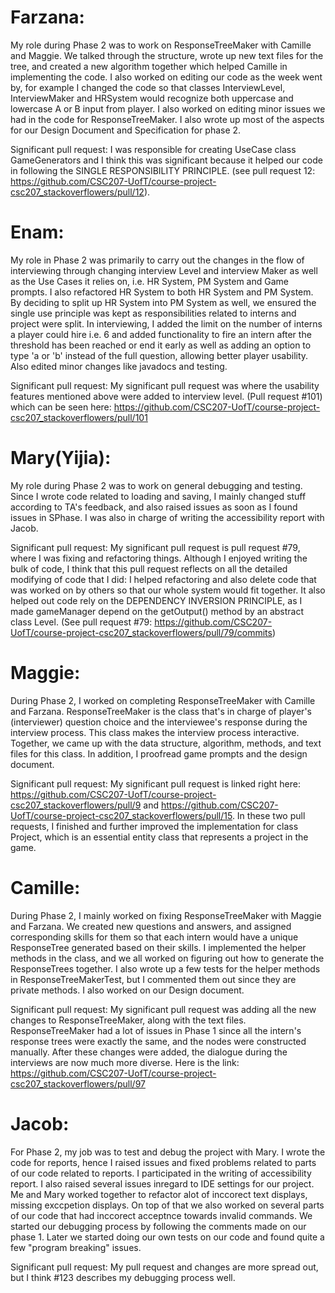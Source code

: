  # Farzana: 
My role during Phase 2 was to work on ResponseTreeMaker with Camille and Maggie. We talked through the structure, wrote up new text files for the tree, and created a new algorithm together which helped Camille 
in implementing the code. I also worked on editing our code as the week went by, for example I changed the code so that classes InterviewLevel, InterviewMaker and HRSystem would recognize both 
uppercase and lowercase A or B input from player. I also worked on editing minor issues we had in the code for ResponseTreeMaker. I also wrote up most of the aspects for our Design Document and Specification 
for phase 2. 

Significant pull request: I was responsible for creating UseCase class GameGenerators and I think this was significant because it helped our code in following the SINGLE RESPONSIBILITY PRINCIPLE. (see pull request
12: https://github.com/CSC207-UofT/course-project-csc207_stackoverflowers/pull/12). 

# Enam: 

My role in Phase 2 was primarily to carry out the changes in the flow of interviewing through changing interview Level and interview Maker as
well as the Use Cases it relies on, i.e. HR System, PM System and Game prompts. I also refactored HR System to both HR System and PM System.
By deciding to split up HR System into PM System as well,
we ensured the single use principle was kept as responsibilities related to interns and project were split. In interviewing, I added the limit on
the number of interns a player could hire i.e. 6 and added functionality to fire an intern after the threshold has been reached or end it early as well as adding an
option to type 'a or 'b' instead of the full question, allowing better player usability. Also edited minor changes like javadocs and testing.

Significant pull request: My significant pull request was where the usability features mentioned above were added to interview level. (Pull request #101) which 
can be seen here: https://github.com/CSC207-UofT/course-project-csc207_stackoverflowers/pull/101


# Mary(Yijia): 
My role during Phase 2 was to work on general debugging and testing. Since I wrote code related to loading and saving, I mainly changed stuff according to TA's feedback, and also raised issues as soon as I found issues in SPhase. I was also in charge of writing the accessibility report with Jacob.

Significant pull request: My significant pull request is pull request #79, where I was fixing and refactoring things. Although I enjoyed writing the bulk of code, I think that this pull request reflects on all the detailed modifying of code that I did: I helped refactoring and also delete code that was worked on by others so that our whole system would fit together. It also helped out code rely on the DEPENDENCY INVERSION PRINCIPLE, as I made gameManager depend on the getOutput() method by an abstract class Level. (See pull request #79: https://github.com/CSC207-UofT/course-project-csc207_stackoverflowers/pull/79/commits)


# Maggie:
During Phase 2, I worked on completing ResponseTreeMaker with Camille and Farzana. ResponseTreeMaker is the class that's 
in charge of player's (interviewer) question choice and the interviewee's response during the interview process. This class 
makes the interview process interactive. Together, we came up with the data structure, algorithm, methods, and text files
for this class. In addition, I proofread game prompts and the design document.

Significant pull request: My significant pull request is linked right here: https://github.com/CSC207-UofT/course-project-csc207_stackoverflowers/pull/9 
and https://github.com/CSC207-UofT/course-project-csc207_stackoverflowers/pull/15.
In these two pull requests, I finished and further improved the implementation for class Project, which is an essential 
entity class that represents a project in the game.


# Camille:
During Phase 2, I mainly worked on fixing ResponseTreeMaker with Maggie and Farzana. We created new questions and answers, and assigned corresponding skills for them
so that each intern would have a unique ResponseTree generated based on their skills. I implemented the helper methods in the class, and we all worked on figuring
out how to generate the ResponseTrees together. I also wrote up a few tests for the helper methods in ResponseTreeMakerTest, but I commented
them out since they are private methods. I also worked on our Design document.

Significant pull request: My significant pull request was adding all the new changes to ResponseTreeMaker, along with the 
text files. ResponseTreeMaker had a lot of issues in Phase 1 since all the intern's response trees were exactly the same, and the nodes were constructed manually. After these changes were added,
the dialogue during the interviews are now much more diverse. Here is the link: https://github.com/CSC207-UofT/course-project-csc207_stackoverflowers/pull/97

# Jacob: 
For Phase 2, my job was to test and debug the project with Mary. I wrote the code for reports, hence I raised issues and fixed problems related to parts of our code related to reports. I participated in the writing of accessibility report. I also raised several issues inregard to IDE settings for our project. Me and Mary worked together to refactor alot of inccorect text displays, missing exccpetion displays. On top of that we also worked on several parts of our code that had inccorect acceptnce towards invalid commands. We started our debugging process by following the comments made on our phase 1. Later we started doing our own tests on our code and found quite a few "program breaking" issues.

Significant pull request:  My pull request and changes are more spread out, but I think #123 describes my debugging process well. 

